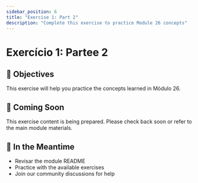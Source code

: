 ```yaml
---
sidebar_position: 6
title: "Exercise 1: Part 2"
description: "Complete this exercise to practice Module 26 concepts"
---
```


# Exercício 1: Partee 2

## 🎯 Objectives

This exercise will help you practice the concepts learned in Módulo 26.

## 📝 Coming Soon

This exercise content is being prepared. Please check back soon or refer to the main module materials.

## 🚀 In the Meantime

- Revisar the module README
- Practice with the available exercises
- Join our community discussions for help
